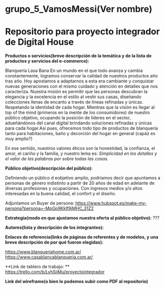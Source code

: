 # **grupo_5_VamosMessi**(Ver nombre)

# Repositorio para proyecto integrador de Digital House


**Productos o servicios(breve descripción de la temática y de la lista de productos y servicios del e-commerce):**

Blanquería Lasa Bana 
En un mundo en el que todo avanza y cambia constantemente, logramos conservar la calidad de nuestros productos año tras año.
Hoy apostamos a adaptarnos a esta era cambiante y conquistar nuevas generaciones con el mismo cuidado y atención en detalles que nos caracteriza.
Nuestra misión es permitir que las personas descubran la elegancia y la excelencia en el estilo al vestir sus casas, diseñando colecciones llenas de encanto a través de líneas refinadas y únicas. Respetando la identidad de cada hogar.
Mientras que la visión es llegar al top of the mind (primeros en la mente de los consumidores) de nuestro público objetivo, ocupando la posición de líderes en el sector, adueñándonos del canal digital brindando soluciones refinadas y únicas para cada hogar.Así pues, ofrecemos todo tipo de productos de blanquería tanto para habitaciones, baño y decorción del hogar en general (capáz es muy amplio?)

En ese sentido, nuestros valores éticos son la honestidad, la confianza, el amor, el cariño y la familia, y nuestro lema es: *Simplicidad en los detalles y el valor de las palabras por sobre todas las cosas.*


**Público objetivo(descripción del público):**

Definiendo un público d eobjetivo amplio, podríamos decir que apuntamos a personas de género indistinto a partir de 20 años de edad en adelante de diversas profesiones y ocupaciones. Con ingresos medios y/o altos interesadas en la buena calidad, el confort y el diseño.

Adjuntamos un Buyer de persona:
https://www.hubspot.es/make-my-persona?persona=-MpGp9Kklf9jMHC_31Z2


**Estrategia(modo en que ajustamos nuestra oferta al público objetivo):**
???


**Autores(lista y descripción de los integrantes):**


**Enlaces de referencia(links de páginas de referentes y de modelos, y una breve descripción de por qué fueron elegidas):**

https://www.blanqueriahome.com.ar/
https://www.casablancablanqueria.com.ar/

**Link de tablero de trabajo: **
https://trello.com/b/LyhSijMu/proyectointegrador


**Link del wireframe(o bien lo podemos subir como PDF al repositorio)**

